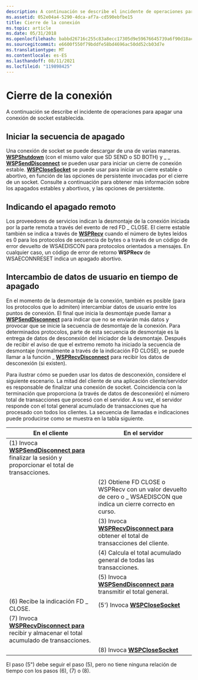 ```yaml
---
description: A continuación se describe el incidente de operaciones para apagar una conexión de socket establecida.
ms.assetid: 052e04a4-5290-4dca-af7a-cd590ebfbe15
title: Cierre de la conexión
ms.topic: article
ms.date: 05/31/2018
ms.openlocfilehash: babbd26716c255c83a8ecc17305d9e59676645739a6f90d18ac72b5bcda49241
ms.sourcegitcommit: e6600f550f79bddfe58bd4696ac50dd52cb03d7e
ms.translationtype: MT
ms.contentlocale: es-ES
ms.lasthandoff: 08/11/2021
ms.locfileid: "119898425"
---
```

# <a name="connection-shutdown"></a>Cierre de la conexión

A continuación se describe el incidente de operaciones para apagar una conexión de socket establecida.

## <a name="initiating-shutdown-sequence"></a>Iniciar la secuencia de apagado

Una conexión de socket se puede descargar de una de varias maneras. [**WSPShutdown**](/previous-versions/windows/desktop/legacy/ms742294(v=vs.85)) (con el mismo valor que SD SEND o SD BOTH) y  \_ \_ [**WSPSendDisconnect**](/previous-versions/windows/desktop/legacy/ms742290(v=vs.85)) se pueden usar para iniciar un cierre de conexión estable. [**WSPCloseSocket**](/previous-versions/windows/hardware/network/ff566273(v=vs.85)) se puede usar para iniciar un cierre estable o abortivo, en función de las opciones de persistente invocadas por el cierre de un socket. Consulte a continuación para obtener más información sobre los apagados estables y abortivos, y las opciones de persistente.

## <a name="indicating-remote-shutdown"></a>Indicando el apagado remoto

Los proveedores de servicios indican la desmontaje de la conexión iniciada por la parte remota a través del evento de red FD \_ CLOSE. El cierre estable también se indica a través de [**WSPRecv**](/previous-versions/windows/hardware/network/ff566309(v=vs.85)) cuando el número de bytes leídos es 0 para los protocolos de secuencia de bytes o a través de un código de error devuelto de WSAEDISCON para protocolos orientados a mensajes. En cualquier caso, un código de error de retorno **WSPRecv** de WSAECONNRESET indica un apagado abortivo.

## <a name="exchanging-user-data-at-shutdown-time"></a>Intercambio de datos de usuario en tiempo de apagado

En el momento de la desmontaje de la conexión, también es posible (para los protocolos que lo admiten) intercambiar datos de usuario entre los puntos de conexión. El final que inicia la desmontaje puede llamar a [**WSPSendDisconnect**](/previous-versions/windows/desktop/legacy/ms742290(v=vs.85)) para indicar que no se enviarán más datos y provocar que se inicie la secuencia de desmontaje de la conexión. Para determinados protocolos, parte de esta secuencia de desmontaje es la entrega de datos de desconexión del iniciador de la desmontaje. Después de recibir el aviso de que el extremo remoto ha iniciado la secuencia de desmontaje (normalmente a través de la indicación FD CLOSE), se puede llamar a la función \_ [**WSPRecvDisconnect**](/previous-versions/windows/desktop/legacy/ms742285(v=vs.85)) para recibir los datos de desconexión (si existen).

Para ilustrar cómo se pueden usar los datos de desconexión, considere el siguiente escenario. La mitad del cliente de una aplicación cliente/servidor es responsable de finalizar una conexión de socket. Coincidencia con la terminación que proporciona (a través de datos de desconexión) el número total de transacciones que procesó con el servidor. A su vez, el servidor responde con el total general acumulado de transacciones que ha procesado con todos los clientes. La secuencia de llamadas e indicaciones puede producirse como se muestra en la tabla siguiente.

| En el cliente                                                                                                               | En el servidor                                                                                                                             |
|---------------------------------------------------------------------------------------------------------------------------|-----------------------------------------------------------------------------------------------------------------------------------------|
| (1) Invoca [**WSPSendDisconnect para**](/previous-versions/windows/desktop/legacy/ms742290(v=vs.85)) finalizar la sesión y proporcionar el total de transacciones.            |                                                                                                                                         |
|                                                                                                                           | (2) Obtiene FD CLOSE o WSPRecv con un valor devuelto de cero o \_ WSAEDISCON que indica un cierre correcto en curso. [](/previous-versions/windows/hardware/network/ff566309(v=vs.85)) |
|                                                                                                                           | (3) Invoca [**WSPRecvDisconnect para**](/previous-versions/windows/desktop/legacy/ms742285(v=vs.85)) obtener el total de transacciones del cliente.                                         |
|                                                                                                                           | (4) Calcula el total acumulado general de todas las transacciones.                                                                                |
|                                                                                                                           | (5) Invoca [**WSPSendDisconnect para**](/previous-versions/windows/desktop/legacy/ms742290(v=vs.85)) transmitir el total general.                                                   |
| (6) Recibe la indicación FD \_ CLOSE.                                                                                        | (5') Invoca [ **WSPCloseSocket**](/previous-versions/windows/hardware/network/ff566273(v=vs.85))                                                                                 |
| (7) Invoca [**WSPRecvDisconnect para**](/previous-versions/windows/desktop/legacy/ms742285(v=vs.85)) recibir y almacenar el total acumulado de transacciones. |                                                                                                                                         |
|                                                                                                                           | (8) Invoca [ **WSPCloseSocket**](/previous-versions/windows/hardware/network/ff566273(v=vs.85))                                                                                  |



 

El paso (5") debe seguir el paso (5), pero no tiene ninguna relación de tiempo con los pasos (6), (7) o (8).

 

 
